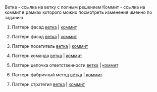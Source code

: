 Ветка - ссылка на ветку с полным решением
Коммит - ссылка на коммит в рамках которого можно посмотреть изменения именно по заданию

1. Паттерн фасад [ветка](https://github.com/losev-al/GoLessons/tree/Lesson1) | [коммит](https://github.com/losev-al/GoLessons/commit/c7496748016a55c82ba7b9f69e8958318ba395fc)

2. Паттерн фасад [ветка](https://github.com/losev-al/GoLessons/tree/Lesson2) | [коммит](https://github.com/losev-al/GoLessons/commit/24ee0886126b0aa935e34124e1821037c66406a7)

3. Паттерн посетитель [ветка](https://github.com/losev-al/GoLessons/tree/Lesson3) | [коммит](https://github.com/losev-al/GoLessons/commit/40e83298496b177c55bb2f388c68427edf15dcdc)

4. Паттерн команда [ветка](https://github.com/losev-al/GoLessons/tree/Lesson4) | [коммит](https://github.com/losev-al/GoLessons/commit/357d92a80f86230b7d67eb6cc9145f447b9dfc3d)

5. Паттерн цепочка ответственности [ветка](https://github.com/losev-al/GoLessons/tree/Lesson5) | [коммит](https://github.com/losev-al/GoLessons/commit/20ecfc3cba95260e3de1d3dc67d777001e5f5652)

6. Паттерн фабричный метод [ветка](https://github.com/losev-al/GoLessons/tree/Lesson6) | [коммит](https://github.com/losev-al/GoLessons/commit/4b5cc31e4eee49b703dee9389759868f142a5c78)

7. Паттерн стратегия [ветка](https://github.com/losev-al/GoLessons/tree/Lesson7) | [коммит](https://github.com/losev-al/GoLessons/commit/3dad9157847ab038a63e74a7c2c642a46cc90424)
